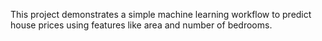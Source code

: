 This project demonstrates a simple machine learning workflow to predict house prices using features like area and number of bedrooms.
